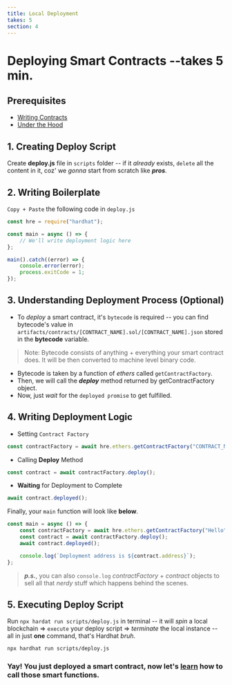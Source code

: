```yaml
---
title: Local Deployment
takes: 5
section: 4
---
```


# Deploying Smart Contracts --takes 5 min.

## Prerequisites

-   [Writing Contracts](./2_writing_contracts.md)
-   [Under the Hood](./3_under_the_hood.md)

## 1. Creating Deploy Script

Create **deploy.js** file in `scripts` folder -- if it _already_ exists, `delete` all the content in it,
coz' we _gonna_ start from scratch like **_pros_**.

## 2. Writing Boilerplate

`Copy + Paste` the following code in `deploy.js`

```js
const hre = require("hardhat");

const main = async () => {
	// We'll write deployment logic here
};

main().catch((error) => {
	console.error(error);
	process.exitCode = 1;
});
```

## 3. Understanding Deployment Process (Optional)

-   To _deploy_ a smart contract, it's `bytecode` is required -- you can find bytecode's value in `artifacts/contracts/[CONTRACT_NAME].sol/[CONTRACT_NAME].json` stored in the **bytecode** variable.

> Note: Bytecode consists of anything + everything your smart contract does. It will be then converted to machine level binary code.

-   Bytecode is taken by a function of _ethers_ called `getContractFactory`.
-   Then, we will call the **_deploy_** method returned by getContractFactory object.
-   Now, just _wait_ for the `deployed promise` to get fulfilled.

## 4. Writing Deployment Logic

-   Setting `Contract Factory`

```js
const contractFactory = await hre.ethers.getContractFactory("CONTRACT_NAME");
```

-   Calling **Deploy** Method

```js
const contract = await contractFactory.deploy();
```

-   **Waiting** for Deployment to Complete

```js
await contract.deployed();
```

Finally, your `main` function will look like **below**.

```js
const main = async () => {
	const contractFactory = await hre.ethers.getContractFactory("Hello");
	const contract = await contractFactory.deploy();
	await contract.deployed();

	console.log(`Deployment address is ${contract.address}`);
};
```

> **_p.s._**, you can also `console.log` _contractFactory_ + _contract_ objects to sell all that _nerdy_ stuff which happens behind the scenes.

## 5. Executing Deploy Script

Run `npx hardat run scripts/deploy.js` in terminal -- it will _spin_ a local blockchain => `execute` your deploy script =>
_terminate_ the local instance -- all in just **one** command, that's Hardhat _bruh_.

```bash
npx hardhat run scripts/deploy.js
```

### Yay! You just deployed a smart contract, now let's **[learn](./5_calling_contract_functions.md)** how to call those smart functions.

